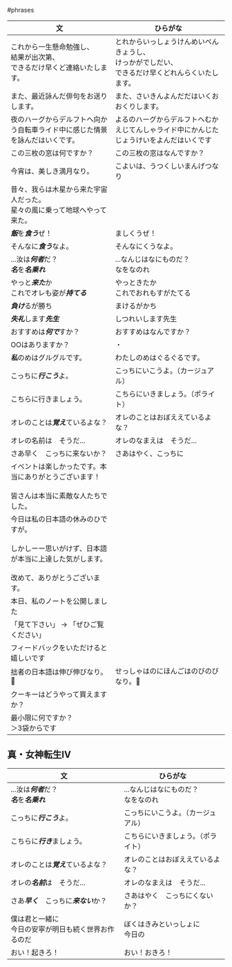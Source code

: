 #phrases

| 文                                                                            | ひらがな                                                    |
| ---------------------------------------------------------------------------- | ------------------------------------------------------- |
| これから一生懸命勉強し、<br>結果が出次第、<br>できるだけ早くど連絡いたします。                                  | とれからいっしょうけんめいべんきょうし、<br>けっかがでしだい、<br>できるだけ早くどれんらくいたします。 |
| また、最近詠んだ俳句をお送りします。                                                           | また、さいきんよんだだはいくおおくりします。                                  |
| 夜のハーグからデルフトへ向かう自転車ライド中に感じた情景を詠んだはいくです。                                       | よるのハーグからデルフトへむかえじてんしゃライド中にかんじたじょうけいをよんだはいくです            |
| この三枚の窓は何ですか？                                                                 | この三枚の窓はなんですか？                                           |
| 今宵は、美しき満月なり。                                                                 | こよいは、うつくしいまんげつなり                                        |
| 昔々、我らは木星から来た宇宙人だった。  <br>星々の風に乗って地球へやって来た。                                   |                                                         |
| ***飯***を***食う***ぜ！                                                           | ましくうぜ！                                                  |
| そんなに***食う***なよ。                                                              | そんなにくうなよ。                                               |
| ...汝は***何者***だ？<br>***名***を***名乗れ***                                         | ...なんじはなにものだ？<br>なをなのれ                                  |
| やっと***来た***か<br>これでオレも姿が***持てる***                                            | やっときたか<br>これでおれもすがたてる                                   |
| ***負け***るが勝ち                                                                 | まけるがかち                                                  |
| ***失礼***します***先生***                                                          | しつれいします先生                                               |
| おすすめは***何で***すか？                                                             | おすすめはなんですか？                                             |
| OOはありますか？                                                                    | ・                                                       |
| ***私***のめはグルグルです。                                                            | わたしのめはぐるぐるです。                                           |
| こっちに***行こう***よ。                                                              | こっちにいこうよ。（カージュアル）                                       |
| こちらに行きましょう。                                                                  | こちらにいきましょう。（ポライト）                                       |
| オレのことは***覚え***ているよな？                                                         | オレのことはおぼええているよな？                                        |
| オレの名前は　そうだ...                                                                | オレのなまえは　そうだ...                                          |
| さあ早く　こっちに来ないか？                                                               | さあはやく、こっちに                                              |
| イべントは楽しかったです。本当にありがとうございます！<br><br>皆さんは本当に素敵な人たちでした。                         |                                                         |
| 今日は私の日本語の休みのひですが。<br><br>しかしーー思いがけず、日本語が本当に上達した気がします。<br><br>改めて、ありがとうございます。 |                                                         |
| 本日、私のノートを公開しました                                                              |                                                         |
| 「見て下さい」 → 「ぜひご覧ください」                                                         |                                                         |
| フィードバックをいただけると嬉しいです                                                          |                                                         |
| 拙者の日本語は伸び伸びなり。🌱                                                             | せっしゃはのにほんごはのびのびなり。🌱                                    |
| クーキーはどうやって買えますか？                                                             |                                                         |
| 最小限に何ですか？<br>＞3袋からです                                                         |                                                         |
## 真・女神転生IV

| 文                                    | ひらがな                   |
| ------------------------------------ | ---------------------- |
| ...汝は***何者***だ？<br>***名***を***名乗れ*** | ...なんじはなにものだ？<br>なをなのれ |
| こっちに***行こう***よ。                      | こっちにいこうよ。（カージュアル）      |
| こちらに***行き***ましょう。                    | こちらにいきましょう。（ポライト）      |
| オレのことは***覚え***ているよな？                 | オレのことはおぼええているよな？       |
| オレの***名前***は　そうだ...                  | オレのなまえは　そうだ...         |
| さあ***早く***　こっちに***来ない***か？           | さあはやく　こっちにくないか？        |
| 僕は君と一緒に<br>今日の安寧が明日も続く世界お作るのだ        | ぼくはきみといっしょに<br>今日の     |
| おい！起きろ！                              | おい！おきろ！                |
